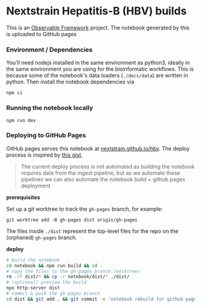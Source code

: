 # Nextstrain Hepatitis-B (HBV) builds

This is an [Observable Framework](https://observablehq.com/framework) project.
The notebook generated by this is uploaded to GitHub pages 


### Environment / Dependencies
You'll need nodejs installed in the same environment as python3, ideally in the
same environment you are using for the bioinformatic workflows. This is because
some of the notebook's data loaders (`./docs/data`) are written in python. Then
install the notebook dependencies via
```
npm ci
```

### Running the notebook locally
```
npm run dev
```

### Deploying to GitHub Pages

GitHub pages serves this notebook at [nextstrain.github.io/hbv](https://nextstrain.github.io/hbv). The deploy process is inspired by [this gist](https://gist.github.com/renatoathaydes/75fcf8c5104134ae112f367d5e4f3f50).

> The current deploy process is not automated as building the notebook requires data from the ingest pipeline, but as we automate these pipelines we can also automate the notebook build + github pages deployment


**prerequisites**

Set up a git worktree to track the `gh-pages` branch, for example:

```
git worktree add -B gh-pages dist origin/gh-pages
```

The files inside `./dist` represent the top-level files for the repo on the (orphaned) `gh-pages` branch.

**deploy**

```sh
# build the notebook
cd notebook && npm run build && cd - 
# copy the files to the gh-pages branch (worktree)
rm -rf dist/* && cp -r notebook/dist/* ./dist/
# (optional) preview the build
npx http-server dist
# commit & push the gh-pages branch
cd dist && git add . && git commit -m 'notebook rebuild for github pages' && git push && cd ..
```